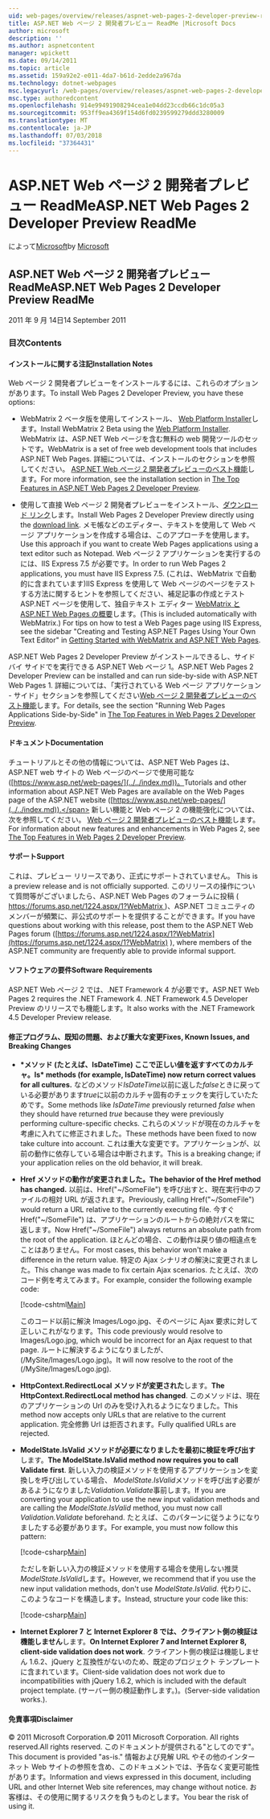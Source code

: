 ```yaml
---
uid: web-pages/overview/releases/aspnet-web-pages-2-developer-preview-readme
title: ASP.NET Web ページ 2 開発者プレビュー ReadMe |Microsoft Docs
author: microsoft
description: ''
ms.author: aspnetcontent
manager: wpickett
ms.date: 09/14/2011
ms.topic: article
ms.assetid: 159a92e2-e011-4da7-b61d-2edde2a967da
ms.technology: dotnet-webpages
msc.legacyurl: /web-pages/overview/releases/aspnet-web-pages-2-developer-preview-readme
msc.type: authoredcontent
ms.openlocfilehash: 914e99491908294cea1e04dd23ccdb66c1dc05a3
ms.sourcegitcommit: 953ff9ea4369f154d6fd0239599279ddd3280009
ms.translationtype: MT
ms.contentlocale: ja-JP
ms.lasthandoff: 07/03/2018
ms.locfileid: "37364431"
---
```

<a name="aspnet-web-pages-2-developer-preview-readme"></a><span data-ttu-id="3325a-102">ASP.NET Web ページ 2 開発者プレビュー ReadMe</span><span class="sxs-lookup"><span data-stu-id="3325a-102">ASP.NET Web Pages 2 Developer Preview ReadMe</span></span>
====================
<span data-ttu-id="3325a-103">によって[Microsoft](https://github.com/microsoft)</span><span class="sxs-lookup"><span data-stu-id="3325a-103">by [Microsoft](https://github.com/microsoft)</span></span>

## <a name="aspnet-web-pages-2-developer-preview-readme"></a><span data-ttu-id="3325a-104">ASP.NET Web ページ 2 開発者プレビュー ReadMe</span><span class="sxs-lookup"><span data-stu-id="3325a-104">ASP.NET Web Pages 2 Developer Preview ReadMe</span></span>

<span data-ttu-id="3325a-105">2011 年 9 月 14日</span><span class="sxs-lookup"><span data-stu-id="3325a-105">14 September 2011</span></span>

### <a name="contents"></a><span data-ttu-id="3325a-106">目次</span><span class="sxs-lookup"><span data-stu-id="3325a-106">Contents</span></span>

#### <a id="_Toc303701284"></a>  <span data-ttu-id="3325a-107">インストールに関する注記</span><span class="sxs-lookup"><span data-stu-id="3325a-107">Installation Notes</span></span>

<span data-ttu-id="3325a-108">Web ページ 2 開発者プレビューをインストールするには、これらのオプションがあります。</span><span class="sxs-lookup"><span data-stu-id="3325a-108">To install Web Pages 2 Developer Preview, you have these options:</span></span>

- <span data-ttu-id="3325a-109">WebMatrix 2 ベータ版を使用してインストール、 [Web Platform Installer](https://go.microsoft.com/fwlink/?LinkId=226883)します。</span><span class="sxs-lookup"><span data-stu-id="3325a-109">Install WebMatrix 2 Beta using the [Web Platform Installer](https://go.microsoft.com/fwlink/?LinkId=226883).</span></span> <span data-ttu-id="3325a-110">WebMatrix は、ASP.NET Web ページを含む無料の web 開発ツールのセットです。</span><span class="sxs-lookup"><span data-stu-id="3325a-110">WebMatrix is a set of free web development tools that includes ASP.NET Web Pages.</span></span> <span data-ttu-id="3325a-111">詳細については、インストールのセクションを参照してください。 [ASP.NET Web ページ 2 開発者プレビューのベスト機能](https://go.microsoft.com/fwlink/?LinkID=227824)します。</span><span class="sxs-lookup"><span data-stu-id="3325a-111">For more information, see the installation section in [The Top Features in ASP.NET Web Pages 2 Developer Preview](https://go.microsoft.com/fwlink/?LinkID=227824).</span></span>

- <span data-ttu-id="3325a-112">使用して直接 Web ページ 2 開発者プレビューをインストール、[ダウンロード リンク](https://go.microsoft.com/fwlink/?LinkID=226335)します。</span><span class="sxs-lookup"><span data-stu-id="3325a-112">Install Web Pages 2 Developer Preview directly using the [download link](https://go.microsoft.com/fwlink/?LinkID=226335).</span></span> <span data-ttu-id="3325a-113">メモ帳などのエディター、テキストを使用して Web ページ アプリケーションを作成する場合は、このアプローチを使用します。</span><span class="sxs-lookup"><span data-stu-id="3325a-113">Use this approach if you want to create Web Pages applications using a text editor such as Notepad.</span></span> <span data-ttu-id="3325a-114">Web ページ 2 アプリケーションを実行するのには、IIS Express 7.5 が必要です。</span><span class="sxs-lookup"><span data-stu-id="3325a-114">In order to run Web Pages 2 applications, you must have IIS Express 7.5.</span></span> <span data-ttu-id="3325a-115">(これは、WebMatrix で自動的に含まれています)IIS Express を使用して Web ページのページをテストする方法に関するヒントを参照してください、補足記事の作成とテスト ASP.NET ページを使用して、独自テキスト エディター [WebMatrix と ASP.NET Web Pages の概要](https://go.microsoft.com/fwlink/?LinkId=202889)します。</span><span class="sxs-lookup"><span data-stu-id="3325a-115">(This is included automatically with WebMatrix.) For tips on how to test a Web Pages page using IIS Express, see the sidebar "Creating and Testing ASP.NET Pages Using Your Own Text Editor" in [Getting Started with WebMatrix and ASP.NET Web Pages](https://go.microsoft.com/fwlink/?LinkId=202889).</span></span>

<span data-ttu-id="3325a-116">ASP.NET Web Pages 2 Developer Preview がインストールできるし、サイド バイ サイドでを実行できる ASP.NET Web ページ 1。</span><span class="sxs-lookup"><span data-stu-id="3325a-116">ASP.NET Web Pages 2 Developer Preview can be installed and can run side-by-side with ASP.NET Web Pages 1.</span></span> <a id="a"></a><span data-ttu-id="3325a-117">詳細については、「実行されている Web ページ アプリケーション - サイド」セクションを参照してください[Web ページ 2 開発者プレビューのベスト機能](https://go.microsoft.com/fwlink/?LinkID=227824)します。</span><span class="sxs-lookup"><span data-stu-id="3325a-117">For details, see the section "Running Web Pages Applications Side-by-Side" in [The Top Features in Web Pages 2 Developer Preview](https://go.microsoft.com/fwlink/?LinkID=227824).</span></span>

#### <a id="_Toc303701285"></a>  <span data-ttu-id="3325a-118">ドキュメント</span><span class="sxs-lookup"><span data-stu-id="3325a-118">Documentation</span></span>

<span data-ttu-id="3325a-119">チュートリアルとその他の情報については、ASP.NET Web Pages は、ASP.NET web サイトの Web ページのページで使用可能な ([https://www.asp.net/web-pages/](../../index.md))。</span><span class="sxs-lookup"><span data-stu-id="3325a-119">Tutorials and other information about ASP.NET Web Pages are available on the Web Pages page of the ASP.NET website ([https://www.asp.net/web-pages/](../../index.md)).</span></span> <span data-ttu-id="3325a-120">新しい機能と Web ページ 2 の機能強化については、次を参照してください。 [Web ページ 2 開発者プレビューのベスト機能](https://go.microsoft.com/fwlink/?LinkID=227824)します。</span><span class="sxs-lookup"><span data-stu-id="3325a-120">For information about new features and enhancements in Web Pages 2, see [The Top Features in Web Pages 2 Developer Preview](https://go.microsoft.com/fwlink/?LinkID=227824).</span></span>

#### <a id="_Toc303701286"></a>  <span data-ttu-id="3325a-121">サポート</span><span class="sxs-lookup"><span data-stu-id="3325a-121">Support</span></span>

<a id="_Toc209852135"></a><span data-ttu-id="3325a-122"><a id="_Toc255833657"></a> これは、プレビュー リリースであり、正式にサポートされていません。</span><span class="sxs-lookup"><span data-stu-id="3325a-122"><a id="_Toc255833657"></a> This is a preview release and is not officially supported.</span></span> <span data-ttu-id="3325a-123">このリリースの操作について質問等がございましたら、ASP.NET Web Pages のフォーラムに投稿 ([ https://forums.asp.net/1224.aspx/1?WebMatrix ](https://forums.asp.net/1224.aspx/1?WebMatrix) )、ASP.NET コミュニティのメンバーが頻繁に、非公式のサポートを提供することができます。</span><span class="sxs-lookup"><span data-stu-id="3325a-123">If you have questions about working with this release, post them to the ASP.NET Web Pages forum ([https://forums.asp.net/1224.aspx/1?WebMatrix](https://forums.asp.net/1224.aspx/1?WebMatrix) ), where members of the ASP.NET community are frequently able to provide informal support.</span></span>

#### <a id="_Toc303701287"></a>  <span data-ttu-id="3325a-124">ソフトウェアの要件</span><span class="sxs-lookup"><span data-stu-id="3325a-124">Software Requirements</span></span>

<span data-ttu-id="3325a-125">ASP.NET Web ページ 2 では、.NET Framework 4 が必要です。</span><span class="sxs-lookup"><span data-stu-id="3325a-125">ASP.NET Web Pages 2 requires the .NET Framework 4.</span></span> <span data-ttu-id="3325a-126">.NET Framework 4.5 Developer Preview のリリースでも機能します。</span><span class="sxs-lookup"><span data-stu-id="3325a-126">It also works with the .NET Framework 4.5 Developer Preview release.</span></span>

<a id="_Toc303701288"></a><a id="_Breaking_Changes"></a>

#### <a name="fixes-known-issues-and-breaking-changes"></a><span data-ttu-id="3325a-127">修正プログラム、既知の問題、および重大な変更</span><span class="sxs-lookup"><span data-stu-id="3325a-127">Fixes, Known Issues, and Breaking Changes</span></span>

<a id="_Toc224729061"></a><a id="_Toc238051347"></a>

- <span data-ttu-id="3325a-128">**\*メソッド (たとえば、IsDateTime) ここで正しい値を返すすべてのカルチャ。**</span><span class="sxs-lookup"><span data-stu-id="3325a-128">**Is\* methods (for example, IsDateTime) now return correct values for all cultures.**</span></span> <span data-ttu-id="3325a-129">などのメソッド*IsDateTime*以前に返した*false*ときに戻っている必要があります*true*に以前のカルチャ固有のチェックを実行していたためです。</span><span class="sxs-lookup"><span data-stu-id="3325a-129">Some methods like *IsDateTime* previously returned *false* when they should have returned *true* because they were previously performing culture-specific checks.</span></span> <span data-ttu-id="3325a-130">これらのメソッドが現在のカルチャを考慮に入れてに修正されました。</span><span class="sxs-lookup"><span data-stu-id="3325a-130">These methods have been fixed to now take culture into account.</span></span> <span data-ttu-id="3325a-131">これは重大な変更です。アプリケーションが、以前の動作に依存している場合は中断されます。</span><span class="sxs-lookup"><span data-stu-id="3325a-131">This is a breaking change; if your application relies on the old behavior, it will break.</span></span>
- <span data-ttu-id="3325a-132">**Href メソッドの動作が変更されました。**</span><span class="sxs-lookup"><span data-stu-id="3325a-132">**The behavior of the Href method has changed.**</span></span> <span data-ttu-id="3325a-133">以前は、Href("~/SomeFile") を呼び出すと、現在実行中のファイルの相対 URL が返されます。</span><span class="sxs-lookup"><span data-stu-id="3325a-133">Previously, calling Href("~/SomeFile") would return a URL relative to the currently executing file.</span></span> <span data-ttu-id="3325a-134">今すぐ Href("~/SomeFile") は、アプリケーションのルートからの絶対パスを常に返します。</span><span class="sxs-lookup"><span data-stu-id="3325a-134">Now Href("~/SomeFile") always returns an absolute path from the root of the application.</span></span> <span data-ttu-id="3325a-135">ほとんどの場合、この動作は戻り値の相違点をことはありません。</span><span class="sxs-lookup"><span data-stu-id="3325a-135">For most cases, this behavior won't make a difference in the return value.</span></span> <span data-ttu-id="3325a-136">特定の Ajax シナリオの解決に変更されました。</span><span class="sxs-lookup"><span data-stu-id="3325a-136">This change was made to fix certain Ajax scenarios.</span></span> <span data-ttu-id="3325a-137">たとえば、次のコード例を考えてみます。</span><span class="sxs-lookup"><span data-stu-id="3325a-137">For example, consider the following example code:</span></span> 

    [!code-cshtml[Main](aspnet-web-pages-2-developer-preview-readme/samples/sample1.cshtml)]

    <span data-ttu-id="3325a-138">このコード以前に解決 Images/Logo.jpg、そのページに Ajax 要求に対して正しいこれがなります。</span><span class="sxs-lookup"><span data-stu-id="3325a-138">This code previously would resolve to Images/Logo.jpg, which would be incorrect for an Ajax request to that page.</span></span> <span data-ttu-id="3325a-139">ルートに解決するようになりましたが、(/MySite/Images/Logo.jpg)。</span><span class="sxs-lookup"><span data-stu-id="3325a-139">It will now resolve to the root of the (/MySite/Images/Logo.jpg).</span></span>
- <span data-ttu-id="3325a-140">**HttpContext.RedirectLocal メソッドが変更された**します。</span><span class="sxs-lookup"><span data-stu-id="3325a-140">**The HttpContext.RedirectLocal method has changed**.</span></span> <span data-ttu-id="3325a-141">このメソッドは、現在のアプリケーションの Url のみを受け入れるようになりました。</span><span class="sxs-lookup"><span data-stu-id="3325a-141">This method now accepts only URLs that are relative to the current application.</span></span> <span data-ttu-id="3325a-142">完全修飾 Url は拒否されます。</span><span class="sxs-lookup"><span data-stu-id="3325a-142">Fully qualified URLs are rejected.</span></span>
- <span data-ttu-id="3325a-143">**ModelState.IsValid メソッドが必要になりましたを最初に検証を呼び出す**します。</span><span class="sxs-lookup"><span data-stu-id="3325a-143">**The ModelState.IsValid method now requires you to call Validate first**.</span></span> <span data-ttu-id="3325a-144">新しい入力の検証メソッドを使用するアプリケーションを変換しを呼び出している場合、 *ModelState.IsValid*メソッドを呼び出す必要があるようになりました*Validation.Validate*事前します。</span><span class="sxs-lookup"><span data-stu-id="3325a-144">If you are converting your application to use the new input validation methods and are calling the *ModelState.IsValid* method, you must now call *Validation.Validate* beforehand.</span></span> <span data-ttu-id="3325a-145">たとえば、このパターンに従うようになりましたする必要があります。</span><span class="sxs-lookup"><span data-stu-id="3325a-145">For example, you must now follow this pattern:</span></span> 

    [!code-csharp[Main](aspnet-web-pages-2-developer-preview-readme/samples/sample2.cs)]

  <span data-ttu-id="3325a-146">ただしを新しい入力の検証メソッドを使用する場合を使用しない推奨*ModelState.IsValid*します。</span><span class="sxs-lookup"><span data-stu-id="3325a-146">However, we recommend that if you use the new input validation methods, don't use *ModelState.IsValid*.</span></span> <span data-ttu-id="3325a-147">代わりに、このようなコードを構造します。</span><span class="sxs-lookup"><span data-stu-id="3325a-147">Instead, structure your code like this:</span></span> 

    [!code-csharp[Main](aspnet-web-pages-2-developer-preview-readme/samples/sample3.cs)]
- <span data-ttu-id="3325a-148">**Internet Explorer 7 と Internet Explorer 8 では、クライアント側の検証は機能しません**します。</span><span class="sxs-lookup"><span data-stu-id="3325a-148">**On Internet Explorer 7 and Internet Explorer 8, client-side validation does not work**.</span></span> <span data-ttu-id="3325a-149">クライアント側の検証は機能しません 1.6.2、jQuery と互換性がないのため、既定のプロジェクト テンプレートに含まれています。</span><span class="sxs-lookup"><span data-stu-id="3325a-149">Client-side validation does not work due to incompatibilities with jQuery 1.6.2, which is included with the default project template.</span></span> <span data-ttu-id="3325a-150">(サーバー側の検証動作します。)。</span><span class="sxs-lookup"><span data-stu-id="3325a-150">(Server-side validation works.).</span></span>

#### <a id="_Toc303701289"></a>  <span data-ttu-id="3325a-151">免責事項</span><span class="sxs-lookup"><span data-stu-id="3325a-151">Disclaimer</span></span>

<span data-ttu-id="3325a-152">© 2011 Microsoft Corporation.</span><span class="sxs-lookup"><span data-stu-id="3325a-152">© 2011 Microsoft Corporation.</span></span> <span data-ttu-id="3325a-153">All rights reserved.</span><span class="sxs-lookup"><span data-stu-id="3325a-153">All rights reserved.</span></span> <span data-ttu-id="3325a-154">このドキュメントが提供される"としてのです"。</span><span class="sxs-lookup"><span data-stu-id="3325a-154">This document is provided "as-is."</span></span> <span data-ttu-id="3325a-155">情報および見解 URL やその他のインターネット Web サイトの参照を含め、このドキュメントでは、予告なく変更可能性があります。</span><span class="sxs-lookup"><span data-stu-id="3325a-155">Information and views expressed in this document, including URL and other Internet Web site references, may change without notice.</span></span> <span data-ttu-id="3325a-156">お客様は、その使用に関するリスクを負うものとします。</span><span class="sxs-lookup"><span data-stu-id="3325a-156">You bear the risk of using it.</span></span>
